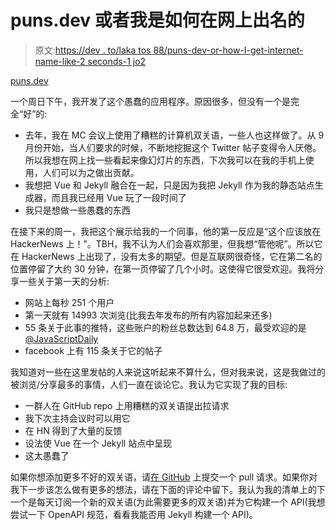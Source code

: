 # puns.dev 或者我是如何在网上出名的

> 原文:[https://dev . to/laka tos 88/puns-dev-or-how-I-get-internet-name-like-2 seconds-1 jo2](https://dev.to/lakatos88/puns-dev-or-how-i-got-internet-famous-for-like-2-seconds-1jo2)

[puns.dev](https://puns.dev)

一个周日下午，我开发了这个愚蠢的应用程序。原因很多，但没有一个是完全“好”的:

*   去年，我在 MC 会议上使用了糟糕的计算机双关语，一些人也这样做了。从 9 月份开始，当人们要求的时候，不断地挖掘这个 Twitter 帖子变得令人厌倦。所以我想在网上找一些看起来像幻灯片的东西，下次我可以在我的手机上使用，人们可以为之做出贡献。
*   我想把 Vue 和 Jekyll 融合在一起，只是因为我把 Jekyll 作为我的静态站点生成器，而且我已经用 Vue 玩了一段时间了
*   我只是想做一些愚蠢的东西

在接下来的周一，我把这个展示给我的一个同事，他的第一反应是“这个应该放在 HackerNews 上！”。TBH，我不认为人们会喜欢那里，但我想“管他呢”。所以它在 HackerNews 上出现了，没有太多的期望。但是互联网很奇怪，它在第二名的位置停留了大约 30 分钟，在第一页停留了几个小时。这使得它很受欢迎。我将分享一些关于第一天的分析:

*   网站上每秒 251 个用户
*   第一天就有 14993 次浏览(比我去年发布的所有内容加起来还多)
*   55 条关于此事的推特，这些账户的粉丝总数达到 64.8 万，最受欢迎的是 [@JavaScriptDaily](https://twitter.com/JavaScriptDaily/status/1102574831692902401)
*   facebook 上有 115 条关于它的帖子

我知道对一些在这里发帖的人来说这听起来不算什么，但对我来说，这是我做过的被浏览/分享最多的事情，人们一直在谈论它。我认为它实现了我的目标:

*   一群人在 GitHub repo 上用糟糕的双关语提出拉请求
*   我下次主持会议时可以用它
*   在 HN 得到了大量的反馈
*   设法使 Vue 在一个 Jekyll 站点中呈现
*   这太愚蠢了

如果你想添加更多不好的双关语，请[在 GitHub](https://github.com/alexlakatos/computer-puns) 上提交一个 pull 请求。如果你对我下一步该怎么做有更多的想法，请在下面的评论中留下。我认为我的清单上的下一个是每天订阅一个新的双关语(为此需要更多的双关语)并为它构建一个 API(我想尝试一下 OpenAPI 规范，看看我能否用 Jekyll 构建一个 API)。